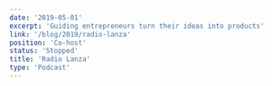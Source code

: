```yaml
---
date: '2019-05-01'
excerpt: 'Guiding entrepreneurs turn their ideas into products'
link: '/blog/2019/radio-lanza'
position: 'Co-host'
status: 'Stopped'
title: 'Radio Lanza'
type: 'Podcast'
---
```

